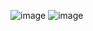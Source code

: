 ![image](https://github.com/user-attachments/assets/f315a34f-3cab-45f0-8f2c-7e2ae157ba90)
![image](https://github.com/user-attachments/assets/1e783d9b-1878-4685-bb1b-8e70bbbac43b)
